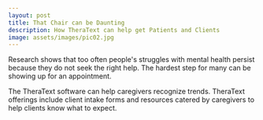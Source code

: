 ```yaml
---
layout: post
title: That Chair can be Daunting
description: How TheraText can help get Patients and Clients
image: assets/images/pic02.jpg
---
```


Research shows that too often people's struggles with mental health persist because they do not seek the right help. The hardest step for many can be showing up for an appointment. 

The TheraText software can help caregivers recognize trends. TheraText offerings include client intake forms and resources catered by caregivers to help clients know what to expect.  
